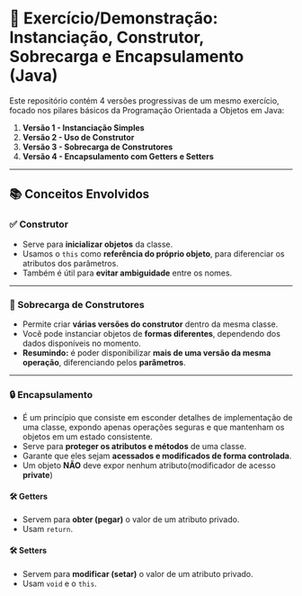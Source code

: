 # 🧱 Exercício/Demonstração: Instanciação, Construtor, Sobrecarga e Encapsulamento (Java)

Este repositório contém 4 versões progressivas de um mesmo exercício, focado nos pilares básicos da Programação Orientada a Objetos em Java:

1. **Versão 1 - Instanciação Simples**
2. **Versão 2 - Uso de Construtor**
3. **Versão 3 - Sobrecarga de Construtores**
4. **Versão 4 - Encapsulamento com Getters e Setters**

---

## 📚 Conceitos Envolvidos

### ✅ Construtor
- Serve para **inicializar objetos** da classe.
- Usamos o `this` como **referência do próprio objeto**, para diferenciar os atributos dos parâmetros.
- Também é útil para **evitar ambiguidade** entre os nomes.

---

### 🔁 Sobrecarga de Construtores
- Permite criar **várias versões do construtor** dentro da mesma classe.
- Você pode instanciar objetos de **formas diferentes**, dependendo dos dados disponíveis no momento.
- **Resumindo:** é poder disponibilizar **mais de uma versão da mesma operação**, diferenciando pelos **parâmetros**.

---

### 🔒 Encapsulamento
- É um princípio que consiste em esconder detalhes de implementação de uma classe, expondo apenas operações seguras e que mantenham os objetos em um estado consistente.
- Serve para **proteger os atributos e métodos** de uma classe.
- Garante que eles sejam **acessados e modificados de forma controlada**.
- Um objeto **NÃO** deve expor nenhum atributo(modificador de acesso **private**) 

#### 🛠️ Getters
- Servem para **obter (pegar)** o valor de um atributo privado.  
- Usam `return`.

#### 🛠️ Setters
- Servem para **modificar (setar)** o valor de um atributo privado.  
- Usam `void` e o `this`.
